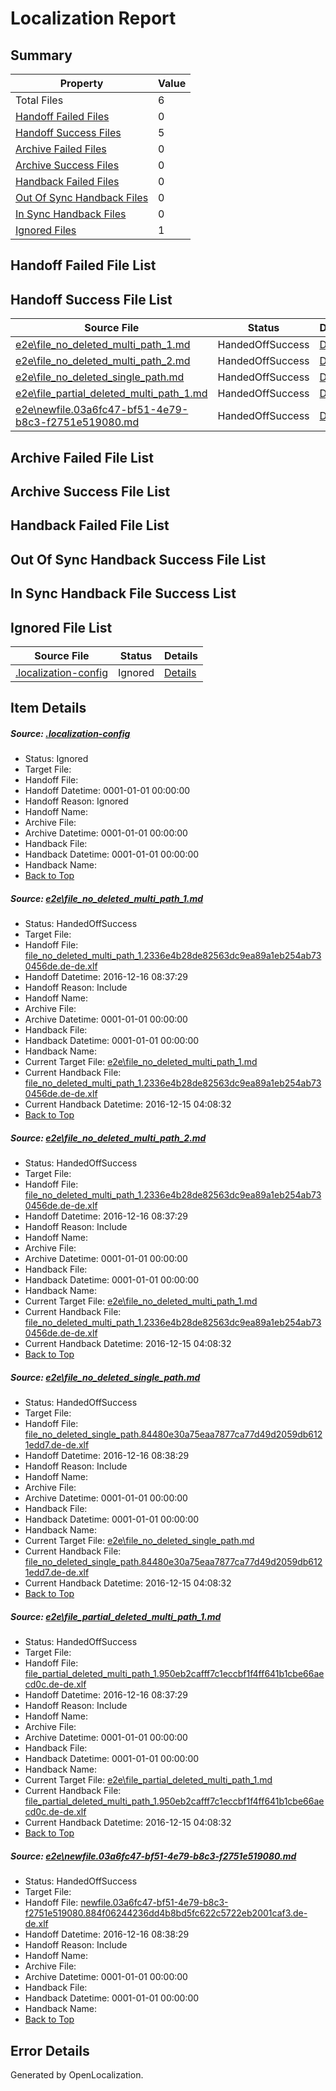 # <a name='report-top'></a> Localization Report

## Summary
 Property | Value 
 -------- | ----- 
 Total Files | 6
[ Handoff Failed Files ](#handoff-failed-list)| 0
[ Handoff Success Files ](#handoff-success-list)| 5
[ Archive Failed Files ](#archive-failed-list)| 0
[ Archive Success Files ](#archive-success-list)| 0
[ Handback Failed Files ](#handback-failed-list)| 0
[ Out Of Sync Handback Files ](#outofsync-handback-success-list)| 0
[ In Sync Handback Files ](#insync-handback-success-list)| 0
[ Ignored Files ](#ignored-list)| 1

## <a name='handoff-failed-list'></a> Handoff Failed File List

## <a name='handoff-success-list'></a> Handoff Success File List
 Source File | Status | Details 
 ----------- | ------ | ------- 
 [e2e\file_no_deleted_multi_path_1.md](https://github.com/OpenLocalizationTestOrg/ol-test0/blob/1af4cb4b056426cb3446dd8a23b6e7aaa4727002/e2e/file_no_deleted_multi_path_1.md) | HandedOffSuccess | [Details](#fe00dc75d4349aec7997927d20683d4fc3a553ca1)
 [e2e\file_no_deleted_multi_path_2.md](https://github.com/OpenLocalizationTestOrg/ol-test0/blob/aa6dd85bb0cdf6912504c8d4bbf96209b8030b5a/e2e/file_no_deleted_multi_path_2.md) | HandedOffSuccess | [Details](#fe00dc75d4349aec7997927d20683d4fc3a553ca2)
 [e2e\file_no_deleted_single_path.md](https://github.com/OpenLocalizationTestOrg/ol-test0/blob/aa6dd85bb0cdf6912504c8d4bbf96209b8030b5a/e2e/file_no_deleted_single_path.md) | HandedOffSuccess | [Details](#80a8ed03220ff403c89dc3b38dcb3f9a54119ad33)
 [e2e\file_partial_deleted_multi_path_1.md](https://github.com/OpenLocalizationTestOrg/ol-test0/blob/1af4cb4b056426cb3446dd8a23b6e7aaa4727002/e2e/file_partial_deleted_multi_path_1.md) | HandedOffSuccess | [Details](#e9a0627f2728bb588a15a0807866c4b2be4da78d4)
 [e2e\newfile.03a6fc47-bf51-4e79-b8c3-f2751e519080.md](https://github.com/OpenLocalizationTestOrg/ol-test0/blob/aa6dd85bb0cdf6912504c8d4bbf96209b8030b5a/e2e/newfile.03a6fc47-bf51-4e79-b8c3-f2751e519080.md) | HandedOffSuccess | [Details](#e41c3dcc729afb08d889fb545d4435635a5767a75)

## <a name='archive-failed-list'></a> Archive Failed File List

## <a name='archive-success-list'></a> Archive Success File List

## <a name='handback-failed-list'></a> Handback Failed File List

## <a name='outofsync-handback-success-list'></a> Out Of Sync Handback Success File List

## <a name='insync-handback-success-list'></a> In Sync Handback File Success List

## <a name='ignored-list'></a> Ignored File List
 Source File | Status | Details 
 ----------- | ------ | ------- 
 [.localization-config](https://github.com/OpenLocalizationTestOrg/ol-test0/blob/aa6dd85bb0cdf6912504c8d4bbf96209b8030b5a/.localization-config) | Ignored | [Details](#cb0632cf59c1387fc1742bfb9fa3c47f87e2e5c90)

## Item Details
##### <a name='cb0632cf59c1387fc1742bfb9fa3c47f87e2e5c90'></a> Source: [.localization-config](https://github.com/OpenLocalizationTestOrg/ol-test0/blob/aa6dd85bb0cdf6912504c8d4bbf96209b8030b5a/.localization-config)
* Status: Ignored
* Target File: 
* Handoff File: 
* Handoff Datetime: 0001-01-01 00:00:00
* Handoff Reason: Ignored
* Handoff Name: 
* Archive File: 
* Archive Datetime: 0001-01-01 00:00:00
* Handback File: 
* Handback Datetime: 0001-01-01 00:00:00
* Handback Name: 
* [Back to Top](#report-top)

##### <a name='fe00dc75d4349aec7997927d20683d4fc3a553ca1'></a> Source: [e2e\file_no_deleted_multi_path_1.md](https://github.com/OpenLocalizationTestOrg/ol-test0/blob/1af4cb4b056426cb3446dd8a23b6e7aaa4727002/e2e/file_no_deleted_multi_path_1.md)
* Status: HandedOffSuccess
* Target File: 
* Handoff File: [file_no_deleted_multi_path_1.2336e4b28de82563dc9ea89a1eb254ab730456de.de-de.xlf](https://github.com/OpenLocalizationTestOrg/ol-test0-handoff/blob/cbcbf302684f370af8afff083b59e257e0b4204a/ol-handoff/OpenLocalizationTestOrg/ol-test0-dede/xinjiang/mt/file_no_deleted_multi_path_1.2336e4b28de82563dc9ea89a1eb254ab730456de.de-de.xlf)
* Handoff Datetime: 2016-12-16 08:37:29
* Handoff Reason: Include
* Handoff Name: 
* Archive File: 
* Archive Datetime: 0001-01-01 00:00:00
* Handback File: 
* Handback Datetime: 0001-01-01 00:00:00
* Handback Name: 
* Current Target File: [e2e\file_no_deleted_multi_path_1.md](https://github.com/OpenLocalizationTestOrg/ol-test0-dede/blob/6f9c28cb5679118ce0e3d17552d4c8eb2643cf37/e2e/file_no_deleted_multi_path_1.md)
* Current Handback File: [file_no_deleted_multi_path_1.2336e4b28de82563dc9ea89a1eb254ab730456de.de-de.xlf](https://github.com/OpenLocalizationTestOrg/ol-test0-handback/blob/dd3d8c54ff61ec2e6cc84e63f389ecc1aebae51b/ol-handback/OpenLocalizationTestOrg/ol-test0-dede/xinjiang/mt/file_no_deleted_multi_path_1.2336e4b28de82563dc9ea89a1eb254ab730456de.de-de.xlf)
* Current Handback Datetime: 2016-12-15 04:08:32
* [Back to Top](#report-top)

##### <a name='fe00dc75d4349aec7997927d20683d4fc3a553ca2'></a> Source: [e2e\file_no_deleted_multi_path_2.md](https://github.com/OpenLocalizationTestOrg/ol-test0/blob/aa6dd85bb0cdf6912504c8d4bbf96209b8030b5a/e2e/file_no_deleted_multi_path_2.md)
* Status: HandedOffSuccess
* Target File: 
* Handoff File: [file_no_deleted_multi_path_1.2336e4b28de82563dc9ea89a1eb254ab730456de.de-de.xlf](https://github.com/OpenLocalizationTestOrg/ol-test0-handoff/blob/cbcbf302684f370af8afff083b59e257e0b4204a/ol-handoff/OpenLocalizationTestOrg/ol-test0-dede/xinjiang/mt/file_no_deleted_multi_path_1.2336e4b28de82563dc9ea89a1eb254ab730456de.de-de.xlf)
* Handoff Datetime: 2016-12-16 08:37:29
* Handoff Reason: Include
* Handoff Name: 
* Archive File: 
* Archive Datetime: 0001-01-01 00:00:00
* Handback File: 
* Handback Datetime: 0001-01-01 00:00:00
* Handback Name: 
* Current Target File: [e2e\file_no_deleted_multi_path_1.md](https://github.com/OpenLocalizationTestOrg/ol-test0-dede/blob/6f9c28cb5679118ce0e3d17552d4c8eb2643cf37/e2e/file_no_deleted_multi_path_1.md)
* Current Handback File: [file_no_deleted_multi_path_1.2336e4b28de82563dc9ea89a1eb254ab730456de.de-de.xlf](https://github.com/OpenLocalizationTestOrg/ol-test0-handback/blob/dd3d8c54ff61ec2e6cc84e63f389ecc1aebae51b/ol-handback/OpenLocalizationTestOrg/ol-test0-dede/xinjiang/mt/file_no_deleted_multi_path_1.2336e4b28de82563dc9ea89a1eb254ab730456de.de-de.xlf)
* Current Handback Datetime: 2016-12-15 04:08:32
* [Back to Top](#report-top)

##### <a name='80a8ed03220ff403c89dc3b38dcb3f9a54119ad33'></a> Source: [e2e\file_no_deleted_single_path.md](https://github.com/OpenLocalizationTestOrg/ol-test0/blob/aa6dd85bb0cdf6912504c8d4bbf96209b8030b5a/e2e/file_no_deleted_single_path.md)
* Status: HandedOffSuccess
* Target File: 
* Handoff File: [file_no_deleted_single_path.84480e30a75eaa7877ca77d49d2059db6121edd7.de-de.xlf](https://github.com/OpenLocalizationTestOrg/ol-test0-handoff/blob/58197bbfbf78ce0570616db02bc4dd84ab03539d/ol-handoff/OpenLocalizationTestOrg/ol-test0-dede/xinjiang/mt/file_no_deleted_single_path.84480e30a75eaa7877ca77d49d2059db6121edd7.de-de.xlf)
* Handoff Datetime: 2016-12-16 08:38:29
* Handoff Reason: Include
* Handoff Name: 
* Archive File: 
* Archive Datetime: 0001-01-01 00:00:00
* Handback File: 
* Handback Datetime: 0001-01-01 00:00:00
* Handback Name: 
* Current Target File: [e2e\file_no_deleted_single_path.md](https://github.com/OpenLocalizationTestOrg/ol-test0-dede/blob/6f9c28cb5679118ce0e3d17552d4c8eb2643cf37/e2e/file_no_deleted_single_path.md)
* Current Handback File: [file_no_deleted_single_path.84480e30a75eaa7877ca77d49d2059db6121edd7.de-de.xlf](https://github.com/OpenLocalizationTestOrg/ol-test0-handback/blob/dd3d8c54ff61ec2e6cc84e63f389ecc1aebae51b/ol-handback/OpenLocalizationTestOrg/ol-test0-dede/xinjiang/mt/file_no_deleted_single_path.84480e30a75eaa7877ca77d49d2059db6121edd7.de-de.xlf)
* Current Handback Datetime: 2016-12-15 04:08:32
* [Back to Top](#report-top)

##### <a name='e9a0627f2728bb588a15a0807866c4b2be4da78d4'></a> Source: [e2e\file_partial_deleted_multi_path_1.md](https://github.com/OpenLocalizationTestOrg/ol-test0/blob/1af4cb4b056426cb3446dd8a23b6e7aaa4727002/e2e/file_partial_deleted_multi_path_1.md)
* Status: HandedOffSuccess
* Target File: 
* Handoff File: [file_partial_deleted_multi_path_1.950eb2cafff7c1eccbf1f4ff641b1cbe66aecd0c.de-de.xlf](https://github.com/OpenLocalizationTestOrg/ol-test0-handoff/blob/cbcbf302684f370af8afff083b59e257e0b4204a/ol-handoff/OpenLocalizationTestOrg/ol-test0-dede/xinjiang/mt/file_partial_deleted_multi_path_1.950eb2cafff7c1eccbf1f4ff641b1cbe66aecd0c.de-de.xlf)
* Handoff Datetime: 2016-12-16 08:37:29
* Handoff Reason: Include
* Handoff Name: 
* Archive File: 
* Archive Datetime: 0001-01-01 00:00:00
* Handback File: 
* Handback Datetime: 0001-01-01 00:00:00
* Handback Name: 
* Current Target File: [e2e\file_partial_deleted_multi_path_1.md](https://github.com/OpenLocalizationTestOrg/ol-test0-dede/blob/6f9c28cb5679118ce0e3d17552d4c8eb2643cf37/e2e/file_partial_deleted_multi_path_1.md)
* Current Handback File: [file_partial_deleted_multi_path_1.950eb2cafff7c1eccbf1f4ff641b1cbe66aecd0c.de-de.xlf](https://github.com/OpenLocalizationTestOrg/ol-test0-handback/blob/dd3d8c54ff61ec2e6cc84e63f389ecc1aebae51b/ol-handback/OpenLocalizationTestOrg/ol-test0-dede/xinjiang/mt/file_partial_deleted_multi_path_1.950eb2cafff7c1eccbf1f4ff641b1cbe66aecd0c.de-de.xlf)
* Current Handback Datetime: 2016-12-15 04:08:32
* [Back to Top](#report-top)

##### <a name='e41c3dcc729afb08d889fb545d4435635a5767a75'></a> Source: [e2e\newfile.03a6fc47-bf51-4e79-b8c3-f2751e519080.md](https://github.com/OpenLocalizationTestOrg/ol-test0/blob/aa6dd85bb0cdf6912504c8d4bbf96209b8030b5a/e2e/newfile.03a6fc47-bf51-4e79-b8c3-f2751e519080.md)
* Status: HandedOffSuccess
* Target File: 
* Handoff File: [newfile.03a6fc47-bf51-4e79-b8c3-f2751e519080.884f06244236dd4b8bd5fc622c5722eb2001caf3.de-de.xlf](https://github.com/OpenLocalizationTestOrg/ol-test0-handoff/blob/58197bbfbf78ce0570616db02bc4dd84ab03539d/ol-handoff/OpenLocalizationTestOrg/ol-test0-dede/xinjiang/mt/newfile.03a6fc47-bf51-4e79-b8c3-f2751e519080.884f06244236dd4b8bd5fc622c5722eb2001caf3.de-de.xlf)
* Handoff Datetime: 2016-12-16 08:38:29
* Handoff Reason: Include
* Handoff Name: 
* Archive File: 
* Archive Datetime: 0001-01-01 00:00:00
* Handback File: 
* Handback Datetime: 0001-01-01 00:00:00
* Handback Name: 
* [Back to Top](#report-top)


## Error Details

Generated by OpenLocalization.
